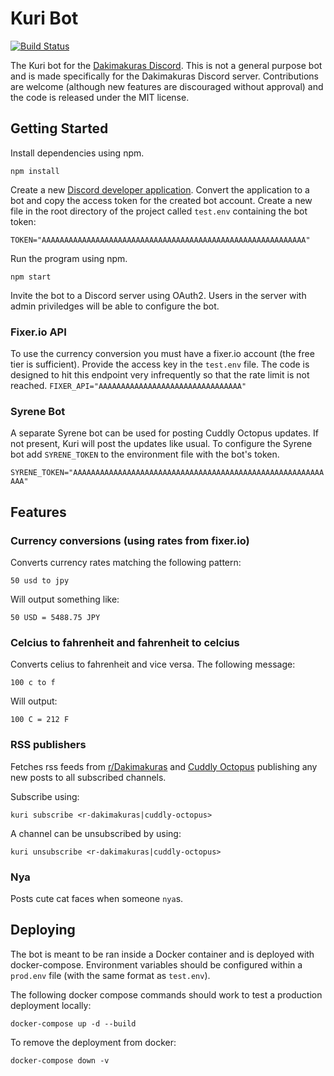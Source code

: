 # Kuri Bot

[![Build Status](https://drone.kuri.ws/api/badges/dakimakuri/kuri-bot/status.svg)](https://drone.kuri.ws/dakimakuri/kuri-bot)

The Kuri bot for the [Dakimakuras Discord](https://discord.gg/Ybb78PM). This is not a general purpose bot and is made specifically for the Dakimakuras Discord server. Contributions are welcome (although new features are discouraged without approval) and the code is released under the MIT license.

## Getting Started

Install dependencies using npm.

```npm install```

Create a new [Discord developer application](https://discordapp.com/developers/applications/). Convert the application to a bot and copy the access token for the created bot account. Create a new file in the root directory of the project called ```test.env``` containing the bot token:

```TOKEN="AAAAAAAAAAAAAAAAAAAAAAAAAAAAAAAAAAAAAAAAAAAAAAAAAAAAAAAAAAA"```

Run the program using npm.

```npm start```

Invite the bot to a Discord server using OAuth2. Users in the server with admin priviledges will be able to configure the bot.

### Fixer.io API

To use the currency conversion you must have a fixer.io account (the free tier is sufficient). Provide the access key in the ```test.env``` file. The code is designed to hit this endpoint very infrequently so that the rate limit is not reached.
```FIXER_API="AAAAAAAAAAAAAAAAAAAAAAAAAAAAAAAA"```

### Syrene Bot

A separate Syrene bot can be used for posting Cuddly Octopus updates. If not present, Kuri will post the updates like usual. To configure the Syrene bot add ```SYRENE_TOKEN``` to the environment file with the bot's token.

```SYRENE_TOKEN="AAAAAAAAAAAAAAAAAAAAAAAAAAAAAAAAAAAAAAAAAAAAAAAAAAAAAAAAAAA"```

## Features

### Currency conversions (using rates from fixer.io)

Converts currency rates matching the following pattern:

```50 usd to jpy```

Will output something like:

```50 USD = 5488.75 JPY```

### Celcius to fahrenheit and fahrenheit to celcius

Converts celius to fahrenheit and vice versa. The following message:

```100 c to f```

Will output:

```100 C = 212 F```

### RSS publishers

Fetches rss feeds from [r/Dakimakuras](https://www.reddit.com/r/Dakimakuras) and [Cuddly Octopus](https://cuddlyoctopus.com) publishing any new posts to all subscribed channels.

Subscribe using:

```kuri subscribe <r-dakimakuras|cuddly-octopus>```

A channel can be unsubscribed by using:

```kuri unsubscribe <r-dakimakuras|cuddly-octopus>```

### Nya

Posts cute cat faces when someone ```nya```s.

## Deploying

The bot is meant to be ran inside a Docker container and is deployed with docker-compose. Environment variables should be configured within a ```prod.env``` file (with the same format as ```test.env```).

The following docker compose commands should work to test a production deployment locally:

```
docker-compose up -d --build
```

To remove the deployment from docker:

```
docker-compose down -v
```
